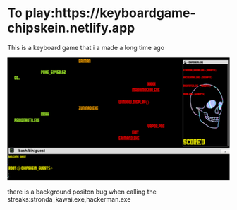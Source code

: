 <html>
 <body>
 <h1>To play:https://keyboardgame-chipskein.netlify.app</h1>
 <p>This is a keyboard game that i a made a long time ago</p>
 <img src="https://github.com/Chipskein/IWNB_bis/blob/master/keyboardgame-chipskein%20netlify%20app.png"> </img>
 <p>there is a background positon bug when calling the streaks:stronda_kawai.exe,hackerman.exe</p>
</body>
</html>
